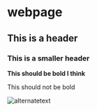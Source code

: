 # webpage

## This is a header

### This is a smaller header

**This should be bold I think**

This should not be bold

<img src="https://www.allaboutgardening.com/wp-content/uploads/2022/01/Types-of-Flowers-in-Garden-1200x667.jpg" alt="alternatetext">

